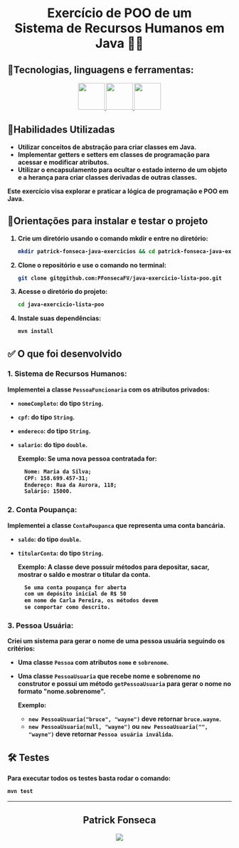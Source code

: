 <div align="center">
  <h1><strong>Exercício de POO de um <br> Sistema de Recursos Humanos em Java 👨‍💼</h1>
  </div>

## <strong>🧰Tecnologias, linguagens e ferramentas:</strong><br />
  <div align="center">
    <a href="https://github.com/PFonsecaFV/PFonsecaFV">
    <img src="https://github.com/PFonsecaFV/PFonsecaFV/blob/main/src/icons/ic_java.svg" width="60" fill="none" />
    <img src="https://github.com/PFonsecaFV/PFonsecaFV/blob/main/src/icons/ic_maven.svg" width="60" fill="none" />
    <img src="https://github.com/PFonsecaFV/PFonsecaFV/blob/main/src/icons/ic_junit.svg" width="60" fill="none" />
  </a>
  </div>
  

## <strong>🎯Habilidades Utilizadas</strong><br />

- Utilizar conceitos de abstração para criar classes em Java.
- Implementar getters e setters em classes de programação para acessar e modificar atributos.
- Utilizar o encapsulamento para ocultar o estado interno de um objeto e a herança para criar classes derivadas de outras classes.

Este exercício visa explorar e praticar a lógica de programação e POO em Java.

## 📝Orientações para instalar e testar o projeto

1. Crie um diretório usando o comando mkdir e entre no diretório:
	```bash
	mkdir patrick-fonseca-java-exercicios && cd patrick-fonseca-java-exercicios
	```
 2. Clone o repositório e use o comando no terminal:
	```bash
	git clone git@github.com:PFonsecaFV/java-exercicio-lista-poo.git
	```
3. Acesse o diretório do projeto:
	```bash
	cd java-exercicio-lista-poo
	```
4. Instale suas dependências:
	```bash
	mvn install
	```

## ✅ O que foi desenvolvido

### 1. **Sistema de Recursos Humanos:**

  Implementei a classe `PessoaFuncionaria` com os atributos privados:
  - `nomeCompleto`: do tipo `String`.
  - `cpf`: do tipo `String`.
  - `endereco`: do tipo `String`.
  - `salario`: do tipo `double`.

    Exemplo:
    Se uma nova pessoa contratada for:
    ```html
      Nome: Maria da Silva;
      CPF: 158.699.457-31;
      Endereço: Rua da Aurora, 118;
      Salário: 15000.
    ```

### 2. **Conta Poupança:**

  Implementei a classe `ContaPoupanca` que representa uma conta bancária.
  - `saldo`: do tipo `double`.
  - `titularConta`: do tipo `String`.

    Exemplo:
    A classe deve possuir métodos para depositar, sacar, mostrar o saldo e mostrar o titular da conta.
    ```html
      Se uma conta poupança for aberta 
      com um depósito inicial de R$ 50
      em nome de Carla Pereira, os métodos devem
      se comportar como descrito.
    ```

### 3. **Pessoa Usuária:**
  Criei um sistema para gerar o nome de uma pessoa usuária seguindo os critérios:
  - Uma classe `Pessoa` com atributos `nome` e `sobrenome`.
  - Uma classe `PessoaUsuaria` que recebe nome e sobrenome no construtor e possui um método `getPessoaUsuaria` para gerar o nome no formato "nome.sobrenome".

    Exemplo:
    - `new PessoaUsuaria("bruce", "wayne")` deve retornar `bruce.wayne`.
    - `new PessoaUsuaria(null, "wayne")` ou `new PessoaUsuaria("", "wayne")` deve retornar `Pessoa usuária inválida`.

## 🛠️ Testes

Para executar todos os testes basta rodar o comando:
```bash
mvn test
```

---

<div align="center">
  <h2>Patrick Fonseca</h2>
	  <a href="https://www.linkedin.com/in/PatrickFonseca/" target="_blank">
      <img src="https://img.shields.io/badge/-LinkedIn-%230077B5?style=for-the-badge&logo=linkedin&logoColor=white" target="_blank">
    </a>
</div>
